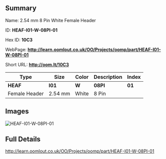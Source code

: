 

## Summary
 
Name: 2.54 mm 8 Pin White Female Header

ID: __HEAF-I01-W-08PI-01__

Hex ID: __10C3__

WebPage: __http://learn.oomlout.co.uk/OO/Projects/oomp/part/HEAF-I01-W-08PI-01__

Short URL: __http://oom.lt/10C3__


| Type   | Size   | Color   | Description   | Index   |    
| ----- | ------   | ------   | -----   | ----   |    
| __HEAF__   					| __I01__   					| __W__    						| __08PI__    					| __01__ |    
| Female Header		| 2.54 mm	| White		| 8 Pin	| 	|

## Images
![HEAF-I01-W-08PI-01](http://oomlout.com/oomp-gen/parts/HEAF-I01-W-08PI-01/HEAF-I01-W-08PI-01_420.jpg)

## Full Details

 http://learn.oomlout.co.uk/OO/Projects/oomp/part/HEAF-I01-W-08PI-01

